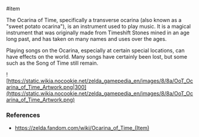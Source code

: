 #item 

The Ocarina of Time, specifically a transverse ocarina (also known as a "sweet potato ocarina"), is an instrument used to play music. It is a magical instrument that was originally made from Timeshift Stones mined in an age long past, and has taken on many names and uses over the ages.

Playing songs on the Ocarina, especially at certain special locations, can have effects on the world. Many songs have certainly been lost, but some such as the Song of Time still remain.


![https://static.wikia.nocookie.net/zelda_gamepedia_en/images/8/8a/OoT_Ocarina_of_Time_Artwork.png|300](https://static.wikia.nocookie.net/zelda_gamepedia_en/images/8/8a/OoT_Ocarina_of_Time_Artwork.png)

### References

* https://zelda.fandom.com/wiki/Ocarina_of_Time_(Item)
